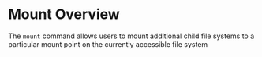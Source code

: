 # Mount Overview

The `mount` command allows users to mount additional child file systems to a particular mount point on the currently accessible file system
